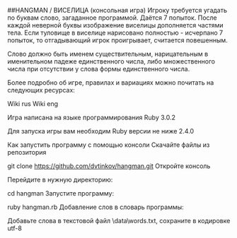 ##HANGMAN / ВИСЕЛИЦА (консольная игра)
Игроку требуется угадать по буквам слово, загаданное программой. Даётся 7 попыток. После каждой неверной буквы изображение виселицы дополняется частями тела. Если туловище в виселице нарисовано полностью - исчерпано 7 попыток, то отгадывающий игрок проигрывает, считается повешенным.

Слово должно быть именем существительным, нарицательным в именительном падеже единственного числа, либо множественного числа при отсутствии у слова формы единственного числа.

Более подробно об игре, правилах и вариациях можно почитать на следующих ресурсах:

Wiki rus Wiki eng

Игра написана на языке программирования Ruby 3.0.2

Для запуска игры вам необходим Ruby версии не ниже 2.4.0

Как запустить программу с помощью консоли Скачайте файлы из репозитория

git clone https://github.com/dvtinkov/hangman.git
Откройте консоль

Перейдите в нужную директорию:

cd hangman
Запустите программу:

ruby hangman.rb
Добавление слов в словарь программы:

Добавьте слова в текстовой файл \data\words.txt, сохраните в кодировке utf-8
